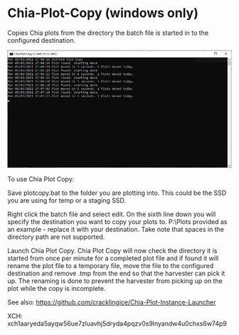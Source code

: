 # Chia-Plot-Copy (windows only)
Copies Chia plots from the directory the batch file is started in to the configured destination.

![Screenshot](screenshot.JPG)


To use Chia Plot Copy:

Save plotcopy.bat to the folder you are plotting into.  This could be the SSD you are using for temp or a staging SSD.

Right click the batch file and select edit.  On the sixth line down you will specify the destination you want to copy your plots to.  P:\Plots provided as an example - replace it with your destination.  Take note that spaces in the directory path are not supported.

Launch Chia Plot Copy.  Chia Plot Copy will now check the directory it is started from once per minute for a completed plot file and if found it will rename the plot file to a temporary file, move the file to the configured destination and remove .tmp from the end so that the harvester can pick it up.  The renaming is done to prevent the harvester from picking up on the plot while the copy is incomplete.

See also: https://github.com/cracklingice/Chia-Plot-Instance-Launcher

XCH: xch1aaryeda5ayqw56ue7zluavhj5dryda4pqzv0s9lnyandw4u0chxs6w74p9
